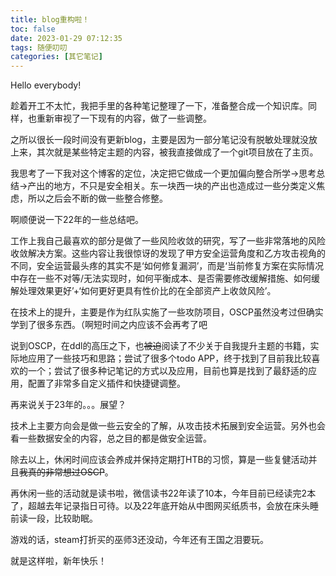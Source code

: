 ```yaml
---
title: blog重构啦！
toc: false
date: 2023-01-29 07:12:35
tags: 随便叨叨
categories: [其它笔记]
---
```


Hello everybody!

趁着开工不太忙，我把手里的各种笔记整理了一下，准备整合成一个知识库。同样，也重新审视了一下现有的内容，做了一些调整。

之所以很长一段时间没有更新blog，主要是因为一部分笔记没有脱敏处理就没放上来，其次就是某些特定主题的内容，被我直接做成了一个git项目放在了主页。

我思考了一下我对这个博客的定位，决定把它做成一个更加偏向整合所学->思考总结->产出的地方，不只是安全相关。东一块西一块的产出也造成过一些分类定义焦虑，所以之后会不断的做一些整合修整。

啊顺便说一下22年的一些总结吧。

工作上我自己最喜欢的部分是做了一些风险收敛的研究，写了一些非常落地的风险收敛解决方案。这些内容让我很惊讶的发现了甲方安全运营角度和乙方攻击视角的不同，安全运营最头疼的其实不是‘如何修复漏洞’，而是‘当前修复方案在实际情况中存在一些不对等/无法实现时，如何平衡成本、是否需要修改缓解措施、如何缓解处理效果更好’+‘如何更好更具有性价比的在全部资产上收敛风险’。

在技术上的提升，主要是作为红队实施了一些攻防项目，OSCP虽然没考过但确实学到了很多东西。（啊短时间之内应该不会再考了吧

说到OSCP，在ddl的高压之下，也~~被迫~~阅读了不少关于自我提升主题的书籍，实际地应用了一些技巧和思路；尝试了很多个todo APP，终于找到了目前我比较喜欢的一个；尝试了很多种记笔记的方式以及应用，目前也算是找到了最舒适的应用，配置了非常多自定义插件和快捷键调整。

再来说关于23年的。。。展望？

技术上主要方向会是做一些云安全的了解，从攻击技术拓展到安全运营。另外也会看一些数据安全的内容，总之目的都是做安全运营。

除去以上，休闲时间应该会养成并保持定期打HTB的习惯，算是一些复健活动并且~~我真的非常想过OSCP~~。

再休闲一些的活动就是读书啦，微信读书22年读了10本，今年目前已经读完2本了，超越去年记录指日可待。以及22年底开始从中图网买纸质书，会放在床头睡前读一段，比较助眠。

游戏的话，steam打折买的巫师3还没动，今年还有王国之泪要玩。

就是这样啦，新年快乐！